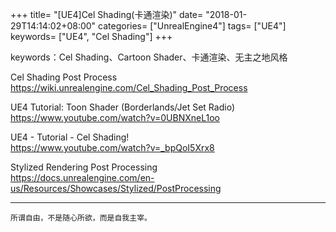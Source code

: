 +++
title= "[UE4]Cel Shading(卡通渲染)"
date= "2018-01-29T14:14:02+08:00"
categories= ["UnrealEngine4"]
tags= ["UE4"]
keywords= ["UE4", "Cel Shading"]
+++

keywords：Cel Shading、Cartoon Shader、卡通渲染、无主之地风格

Cel Shading Post Process  
https://wiki.unrealengine.com/Cel_Shading_Post_Process

UE4 Tutorial: Toon Shader (Borderlands/Jet Set Radio)  
https://www.youtube.com/watch?v=0UBNXneL1oo

UE4 - Tutorial - Cel Shading!  
https://www.youtube.com/watch?v=_bpQoI5Xrx8  

Stylized Rendering Post Processing  
https://docs.unrealengine.com/en-us/Resources/Showcases/Stylized/PostProcessing

***
`所谓自由，不是随心所欲，而是自我主宰。`